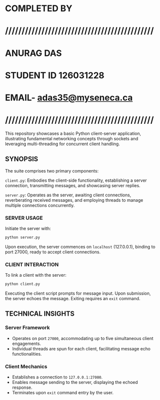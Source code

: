 # COMPLETED BY 
# /////////////////////////////////////////////
# ANURAG DAS
# STUDENT ID 126031228
# EMAIL- adas35@myseneca.ca
# /////////////////////////////////////////////

This repository showcases a basic Python client-server application, illustrating fundamental networking concepts through sockets and leveraging multi-threading for concurrent client handling.

## SYNOPSIS

The suite comprises two primary components:

`client.py`: Embodies the client-side functionality, establishing a server connection, transmitting messages, and showcasing server replies.

`server.py`: Operates as the server, awaiting client connections, reverberating received messages, and employing threads to manage multiple connections concurrently.

### SERVER USAGE

Initiate the server with:

```bash
python server.py
```

Upon execution, the server commences on `localhost` (127.0.0.1), binding to port 27000, ready to accept client connections.

### CLIENT INTERACTION

To link a client with the server:

```bash
python client.py
```

Executing the client script prompts for message input. Upon submission, the server echoes the message. Exiting requires an `exit` command.

## TECHNICAL INSIGHTS

### Server Framework

- Operates on port `27000`, accommodating up to five simultaneous client engagements.
- Individual threads are spun for each client, facilitating message echo functionalities.

### Client Mechanics

- Establishes a connection to  `127.0.0.1:27000`.
- Enables message sending to the server, displaying the echoed response.
- Terminates upon `exit` command entry by the user.
